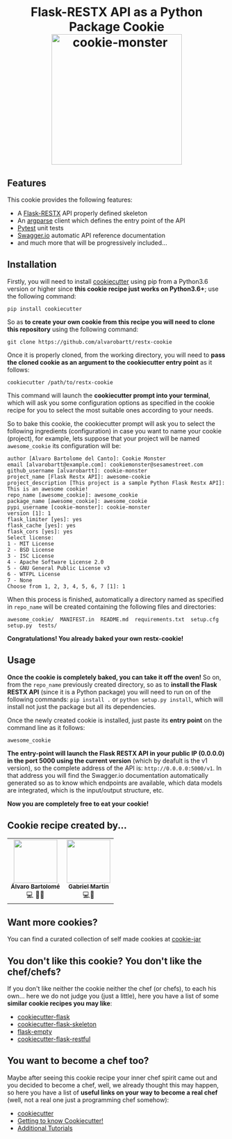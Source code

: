 <h1 align="center">Flask-RESTX API as a Python Package Cookie</div>
</br>
<div align="center">
  <img src="https://i.pinimg.com/originals/ac/a4/95/aca4951fa1d8d6da682821bc467ea6ce.png" alt="cookie-monster" height="300px" hspace="20">
</div>

## Features

This cookie provides the following features:

* A [Flask-RESTX](https://github.com/python-restx/flask-restx) API properly defined skeleton
* An [argparse](https://docs.python.org/3/library/argparse.html) client which defines the entry point of the API
* [Pytest](https://docs.pytest.org/en/latest/) unit tests
* [Swagger.io](https://swagger.io/) automatic API reference documentation
* and much more that will be progressively included...

## Installation

Firstly, you will need to install [cookiecutter](https://github.com/cookiecutter/cookiecutter) using pip from a Python3.6 version or higher since **this cookie recipe just works on Python3.6+**; use the following command:

``pip install cookiecutter``

So as **to create your own cookie from this recipe you will need to clone this repository** using the following command:

``git clone https://github.com/alvarobartt/restx-cookie``

Once it is properly cloned, from the working directory, you will need to **pass the cloned cookie as an argument to the cookiecutter entry point** as it follows:

``cookiecutter /path/to/restx-cookie``

This command will launch the **cookiecutter prompt into your terminal**, which will ask you some configuration options as specified in the cookie recipe for you to select the most suitable ones according to your needs.

So to bake this cookie, the cookiecutter prompt will ask you to select the following ingredients (configuration) in case you want to name your cookie (project), for example, lets suppose that your project will be named `awesome_cookie` its configuration will be:

```
author [Alvaro Bartolome del Canto]: Cookie Monster
email [alvarobartt@example.com]: cookiemonster@sesamestreet.com
github_username [alvarobartt]: cookie-monster       
project_name [Flask Restx API]: awesome-cookie
project_description [This project is a sample Python Flask Restx API]: This is an awesome cookie!   
repo_name [awesome_cookie]: awesome_cookie
package_name [awesome_cookie]: awesome_cookie
pypi_username [cookie-monster]: cookie-monster
version [1]: 1
flask_limiter [yes]: yes
flask_cache [yes]: yes
flask_cors [yes]: yes
Select license:
1 - MIT License
2 - BSD License
3 - ISC License
4 - Apache Software License 2.0
5 - GNU General Public License v3
6 - WTFPL License
7 - None
Choose from 1, 2, 3, 4, 5, 6, 7 [1]: 1
```

When this process is finished, automatically a directory named as specified in `repo_name` will be created containing the following files and directories:

``awesome_cookie/  MANIFEST.in  README.md  requirements.txt  setup.cfg  setup.py  tests/``

**Congratulations! You already baked your own restx-cookie!**

## Usage

**Once the cookie is completely baked, you can take it off the oven!** So on, from the `repo_name` previously created directory, so as to **install the Flask RESTX API** (since it is a Python package) you will need to run on of the following commands: `pip install .` or `python setup.py install`, which will install not just the package but all its dependencies.

Once the newly created cookie is installed, just paste its **entry point** on the command line as it follows:

`awesome_cookie`

**The entry-point will launch the Flask RESTX API in your public IP (0.0.0.0) in the port 5000 using the current version** (which by deafult is the v1 version), so the complete address of the API is: `http://0.0.0.0:5000/v1`. In that address you will find the Swagger.io documentation automatically generated so as to know which endpoints are available, which data models are integrated, which is the input/output structure, etc.

**Now you are completely free to eat your cookie!**

## Cookie recipe created by...

<table>
  <tr>
    <td align="center"><a href="https://github.com/alvarobartt"><img src="https://avatars3.githubusercontent.com/u/36760800?s=460&v=4" width="100px;" alt=""/><br/><sub><b>Álvaro Bartolomé</b></sub></a><br/><a title="Code">💻</a> <a title="Documentation">📖</a><a title="Ideas, Planning, & Feedback">🤔</a></td>
    <td align="center"><a href="https://github.com/gabrielmbmb"><img src="https://avatars2.githubusercontent.com/u/29572918?s=460&v=4" width="100px;" alt=""/><br/><sub><b>Gabriel Martín</b></sub></a><br/><a title="Code">💻</a><a title="Ideas, Planning, & Feedback">🤔</a></td>
  </tr>
</table>

## Want more cookies?

You can find a curated collection of self made cookies at [cookie-jar](https://github.com/alvarobartt/cookie-jar)

## You don't like this cookie? You don't like the chef/chefs?

If you don't like neither the cookie neither the chef (or chefs), to each his own... here we do not judge you (just a little), here you have a list of some **similar cookie recipes you may like**:

- [cookiecutter-flask](https://github.com/cookiecutter-flask/cookiecutter-flask)
- [cookiecutter-flask-skeleton](https://github.com/realpython/cookiecutter-flask-skeleton)
- [flask-empty](https://github.com/italomaia/flask-empty)
- [cookiecutter-flask-restful](https://github.com/karec/cookiecutter-flask-restful)

## You want to become a chef too?

Maybe after seeing this cookie recipe your inner chef spirit came out and you decided to become a chef, well, we already thought this may happen, so here you have a list of **useful links on your way to become a real chef** (well, not a real one just a programming chef somehow):

- [cookiecutter](https://github.com/cookiecutter/cookiecutter)
- [Getting to know Cookiecutter!](https://cookiecutter.readthedocs.io/en/1.7.0/tutorial1.html)
- [Additional Tutorials](https://cookiecutter.readthedocs.io/en/latest/tutorials.html)
